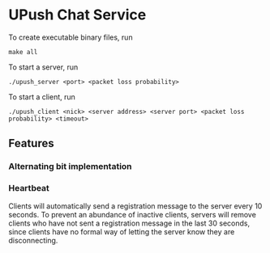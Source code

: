 # UPush Chat Service

To create executable binary files, run
```
make all
```

To start a server, run
```
./upush_server <port> <packet loss probability>
```

To start a client, run
```
./upush_client <nick> <server address> <server port> <packet loss probability> <timeout>
```

## Features

### Alternating bit implementation

### Heartbeat
Clients will automatically send a registration message to the server every 10 seconds. To prevent an abundance of inactive clients, servers will remove clients who have not sent a registration message in the last 30 seconds, since clients have no formal way of letting the server know they are disconnecting.
